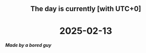 <h2 align=center>The day is currently [with UTC+0]</h2>
<h1 align=center><!--TIME BEGIN-->2025-02-13<!--TIME END--></h1>
<h5>Made by a bored guy</h5>
